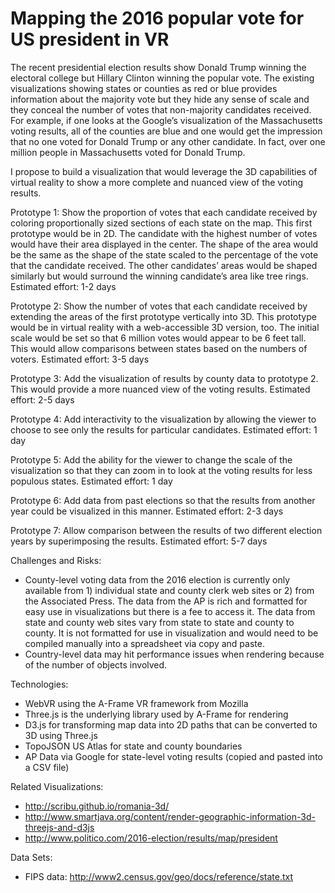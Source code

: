 # Mapping the 2016 popular vote for US president in VR
 
The recent presidential election results show Donald Trump winning the electoral college but Hillary Clinton winning the popular vote.  The existing visualizations showing states or counties as red or blue provides information about the majority vote but they hide any sense of scale and they conceal the number of votes that non-majority candidates received.  For example, if one looks at the Google’s visualization of the Massachusetts voting results, all of the counties are blue and one would get the impression that no one voted for Donald Trump or any other candidate.  In fact, over one million people in Massachusetts voted for Donald Trump. 
 
I propose to build a visualization that would leverage the 3D capabilities of virtual reality to show a more complete and nuanced view of the voting results.
 
Prototype 1:  Show the proportion of votes that each candidate received by coloring proportionally sized sections of each state on the map.  This first prototype would be in 2D.  The candidate with the highest number of votes would have their area displayed in the center.  The shape of the area would be the same as the shape of the state scaled to the percentage of the vote that the candidate received.  The other candidates’ areas would be shaped similarly but would surround the winning candidate’s area like tree rings. Estimated effort: 1-2 days
 
Prototype 2: Show the number of votes that each candidate received by extending the areas of the first prototype vertically into 3D.  This prototype would be in virtual reality with a web-accessible 3D version, too.  The initial scale would be set so that 6 million votes would appear to be 6 feet tall.  This would allow comparisons between states based on the numbers of voters.  Estimated effort: 3-5 days
 
Prototype 3: Add the visualization of results by county data to prototype 2.  This would provide a more nuanced view of the voting results.  Estimated effort: 2-5 days
 
Prototype 4:  Add interactivity to the visualization by allowing the viewer to choose to see only the results for particular candidates.  Estimated effort: 1 day
 
Prototype 5: Add the ability for the viewer to change the scale of the visualization so that they can zoom in to look at the voting results for less populous states.  Estimated effort: 1 day
 
Prototype 6: Add data from past elections so that the results from another year could be visualized in this manner.  Estimated effort: 2-3 days
 
Prototype 7: Allow comparison between the results of two different election years by superimposing the results.  Estimated effort: 5-7 days
 
Challenges and Risks:
* County-level voting data from the 2016 election is currently only available from 1) individual state and county clerk web sites or 2) from the Associated Press.  The data from the AP is rich and formatted for easy use in visualizations but there is a fee to access it.  The data from state and county web sites vary from state to state and county to county.  It is not formatted for use in visualization and would need to be compiled manually into a spreadsheet via copy and paste.
* Country-level data may hit performance issues when rendering because of the number of objects involved.
 
Technologies:
* WebVR using the A-Frame VR framework from Mozilla
* Three.js is the underlying library used by A-Frame for rendering
* D3.js for transforming map data into 2D paths that can be converted to 3D using Three.js
* TopoJSON US Atlas for state and county boundaries
* AP Data via Google for state-level voting results (copied and pasted into a CSV file)
 
Related Visualizations:
* http://scribu.github.io/romania-3d/
* http://www.smartjava.org/content/render-geographic-information-3d-threejs-and-d3js
* http://www.politico.com/2016-election/results/map/president

Data Sets: 
* FIPS data: http://www2.census.gov/geo/docs/reference/state.txt

